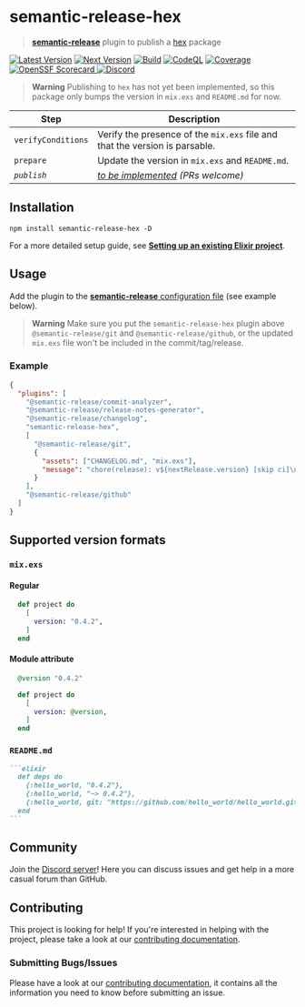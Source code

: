 # semantic-release-hex

> [**semantic-release**](https://github.com/semantic-release/semantic-release) plugin to publish a [hex](https://hex.pm) package

[![Latest Version](https://img.shields.io/npm/v/semantic-release-hex/latest.svg?logo=npm)](https://www.npmjs.com/package/semantic-release-hex)
[![Next Version](https://img.shields.io/npm/v/semantic-release-hex/next.svg?logo=npm)](https://www.npmjs.com/package/semantic-release-hex)
[![Build](https://img.shields.io/github/actions/workflow/status/talent-ideal/semantic-release-hex/release.yml?logo=github)](https://github.com/talent-ideal/semantic-release-hex/actions/workflows/release.yml)
[![CodeQL](https://img.shields.io/github/actions/workflow/status/talent-ideal/semantic-release-hex/codeql.yml?logo=github&label=CodeQL)](https://github.com/talent-ideal/semantic-release-hex/actions/workflows/codeql.yml)
[![Coverage](https://img.shields.io/sonar/coverage/Talent-Ideal_semantic-release-hex?logo=sonarcloud&server=https%3A%2F%2Fsonarcloud.io)](https://sonarcloud.io/summary/overall?id=Talent-Ideal_semantic-release-hex)
[![OpenSSF Scorecard](https://img.shields.io/ossf-scorecard/github.com/talent-ideal/semantic-release-hex?label=openssf%20scorecard)
](https://securityscorecards.dev/viewer/?uri=github.com/talent-ideal/semantic-release-hex)
[![Discord](https://img.shields.io/discord/1158414767770308648?logo=discord)](https://discord.gg/cRB8XRFKzH)

> **Warning**
> Publishing to `hex` has not yet been implemented, so this package only bumps the version in `mix.exs` and `README.md` for now.

| Step               | Description                                                                                              |
| ------------------ | -------------------------------------------------------------------------------------------------------- |
| `verifyConditions` | Verify the presence of the `mix.exs` file and that the version is parsable.                              |
| `prepare`          | Update the version in `mix.exs` and `README.md`.                                                         |
| _`publish`_        | _[to be implemented](https://github.com/talent-ideal/semantic-release-hex/discussions/14) (PRs welcome)_ |

## Installation

```shell
npm install semantic-release-hex -D
```

For a more detailed setup guide, see [**Setting up an existing Elixir project**](./docs/SETTING_UP.md).

## Usage

Add the plugin to the [**semantic-release** configuration file](https://github.com/semantic-release/semantic-release/blob/master/docs/usage/configuration.md#configuration) (see example below).

> **Warning**
> Make sure you put the `semantic-release-hex` plugin above `@semantic-release/git` and `@semantic-release/github`, or the updated `mix.exs` file won't be included in the commit/tag/release.

### Example

```json
{
  "plugins": [
    "@semantic-release/commit-analyzer",
    "@semantic-release/release-notes-generator",
    "@semantic-release/changelog",
    "semantic-release-hex",
    [
      "@semantic-release/git",
      {
        "assets": ["CHANGELOG.md", "mix.exs"],
        "message": "chore(release): v${nextRelease.version} [skip ci]\n\n${nextRelease.notes}"
      }
    ],
    "@semantic-release/github"
  ]
}
```

## Supported version formats

### `mix.exs`

#### Regular

```elixir
  def project do
    [
      version: "0.4.2",
    ]
  end
```

#### Module attribute

```elixir
  @version "0.4.2"

  def project do
    [
      version: @version,
    ]
  end
```

### `README.md`

````markdown
```elixir
  def deps do
    {:hello_world, "0.4.2"},
    {:hello_world, "~> 0.4.2"},
    {:hello_world, git: "https://github.com/hello_world/hello_world.git", tag: "v0.4.2"},
  end
```
````

## Community

Join the [Discord server](https://discord.gg/cRB8XRFKzH)! Here you can discuss issues and get help in a more casual forum than GitHub.

## Contributing

This project is looking for help! If you're interested in helping with the project, please take a look at our [contributing documentation](https://github.com/talent-ideal/semantic-release-hex/blob/main/CONTRIBUTING.md).

### Submitting Bugs/Issues

Please have a look at our [contributing documentation](https://github.com/talent-ideal/semantic-release-hex/blob/main/CONTRIBUTING.md), it contains all the information you need to know before submitting an issue.
